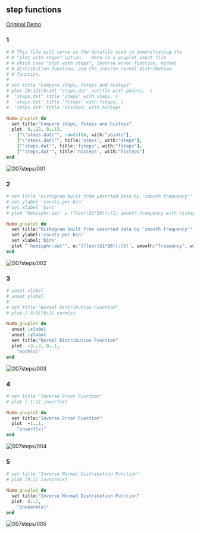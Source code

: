 ## step functions
[Original Demo](http://gnuplot.sourceforge.net/demo_4.6/steps.html)

### 1

```ruby
# # This file will serve as the datafile used in demonstrating the 
# # "plot with steps" option.   Here is a gnuplot input file
# # which uses "plot with steps", inverse error function, normal
# # distribution function, and the inverse normal distribution
# # function.
# 
# set title "Compare steps, fsteps and histeps"
# plot [0:12][0:13] "steps.dat" notitle with points,  \
#  "steps.dat" title 'steps' with steps, \
#  'steps.dat' title 'fsteps' with fsteps, \
#  'steps.dat' title 'histeps' with histeps

Numo.gnuplot do
  set title:"Compare steps, fsteps and histeps"
  plot  0..12, 0..13,
    ["\"steps.dat\"", :notitle, with:"points"],
    ["\"steps.dat\"", title:'steps', with:"steps"],
    ["'steps.dat'", title:'fsteps', with:"fsteps"],
    ["'steps.dat'", title:'histeps', with:"histeps"]
end
```
![007steps/001](https://raw.githubusercontent.com/ruby-numo/gnuplot-demo/master/gnuplot/md/007steps/image/001.png)

### 2

```ruby
# set title "Histogram built from unsorted data by 'smooth frequency'"
# set ylabel 'counts per bin'
# set xlabel 'bins'
# plot 'hemisphr.dat' u (floor($1*20)):(1) smooth frequency with histeps

Numo.gnuplot do
  set title:"Histogram built from unsorted data by 'smooth frequency'"
  set ylabel:'counts per bin'
  set xlabel:'bins'
  plot "'hemisphr.dat'", u:'(floor($1*20)):(1)', smooth:"frequency", with:"histeps"
end
```
![007steps/002](https://raw.githubusercontent.com/ruby-numo/gnuplot-demo/master/gnuplot/md/007steps/image/002.png)

### 3

```ruby
# unset xlabel
# unset ylabel
# 
# set title "Normal Distribution Function"
# plot [-3:3][0:1] norm(x)

Numo.gnuplot do
  unset :xlabel
  unset :ylabel
  set title:"Normal Distribution Function"
  plot  -3..3, 0..1,
    "norm(x)"
end
```
![007steps/003](https://raw.githubusercontent.com/ruby-numo/gnuplot-demo/master/gnuplot/md/007steps/image/003.png)

### 4

```ruby
# set title "Inverse Error Function"
# plot [-1:1] inverf(x)

Numo.gnuplot do
  set title:"Inverse Error Function"
  plot  -1..1,
    "inverf(x)"
end
```
![007steps/004](https://raw.githubusercontent.com/ruby-numo/gnuplot-demo/master/gnuplot/md/007steps/image/004.png)

### 5

```ruby
# set title "Inverse Normal Distribution Function"
# plot [0:1] invnorm(x)

Numo.gnuplot do
  set title:"Inverse Normal Distribution Function"
  plot  0..1,
    "invnorm(x)"
end
```
![007steps/005](https://raw.githubusercontent.com/ruby-numo/gnuplot-demo/master/gnuplot/md/007steps/image/005.png)
